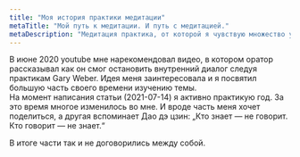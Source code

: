 ```yaml
---
title: "Моя история практики медитации"
metaTitle: "Мой путь к медитации. И путь с медитацией."
metaDescription: "Медитация практика, от которой я чувствую множество улучшений в моей жизни. Делюсь своими соображениями на этот счет."
---
```


В июне 2020 youtube мне нарекомендовал видео, в котором оратор рассказывал как он смог остановить внутренний диалог следуя практикам Gary Weber. Идея меня заинтересовала и я посвятил большую часть своего времени изучению темы.  
На момент написания статьи (2021-07-14) я активно практикую год. За это время многое изменилось во мне. И вроде часть меня хочет поделиться, а другая вспоминает Дао дэ цзин: „Кто знает — не говорит. Кто говорит — не знает.“

В итоге части так и не договорились между собой. 